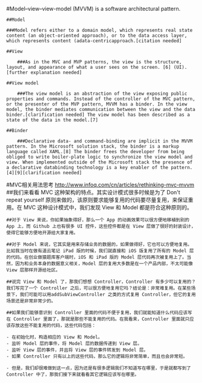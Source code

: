 #Model–view–view-model (MVVM) is a software architectural pattern.

	##Model
	
	###Model refers either to a domain model, which represents real state content (an object-oriented approach), or to the data access layer, which represents content (adata-centricapproach.[citation needed]
	
	##View
	
		###As in the MVC and MVP patterns, the view is the structure, layout, and appearance of what a user sees on the screen. [6] (UI).[further explanation needed]
		
	##View model
	
		###The view model is an abstraction of the view exposing public properties and commands. Instead of the controller of the MVC pattern, or the presenter of the MVP pattern, MVVM has a binder. In the view model, the binder mediates communication between the view and the data binder.[clarification needed] The view model has been described as a state of the data in the model.[7]
		
	##Binder
	
		###Declarative data- and command-binding are implicit in the MVVM pattern. In the Microsoft solution stack, the binder is a markup language called XAML.[8] The binder frees the developer from being obliged to write boiler-plate logic to synchronize the view model and view. When implemented outside of the Microsoft stack the presence of a declarative databinding technology is a key enabler of the pattern.[4][9][clarification needed]
		
		

#MVC相关用法思考	http://www.infoq.com/cn/articles/rethinking-mvc-mvvm
	##我们来看看 MVC 这种架构的特点。其实设计模式很多时候是为了 Don't repeat yourself 原则来做的，该原则要求能够复用的代码要尽量复用，来保证重用。在 MVC 这种设计模式中，我们发现 View 和 Model 都是符合这种原则的。

	##对于 View 来说，你如果抽象得好，那么一个 App 的动画效果可以很方便地移植到别的 App 上，而 Github 上也有很多 UI 控件，这些控件都是在 View 层做了很好的封装设计，使得它能够方便地开源给大家复用。

	##对于 Model 来说，它其实是用来存储业务的数据的，如果做得好，它也可以方便地复用。比如我当时在做有道云笔记 iPad 版的时候，我们就直接和 iOS 版复用了所有的 Model 层的代码。在创业做猿题库客户端时，iOS 和 iPad 版的 Model 层代码再次被复用上了。当然，因为和业务本身的数据意义相关，Model 层的复用大多数是在一个产品内部，不太可能像 View 层那样开源给社区。

	##说完 View 和 Model 了，那我们想想 Controller，Controller 有多少可以复用的？我们写完了一个 Controller 之后，可以很方便地复用它吗？结论是：非常难复用。在某些场景下，我们可能可以用addSubViewController 之类的方式复用 Controller，但它的复用场景还是非常非常少的。

	##如果我们能够意识到 Controller 里面的代码不便于复用，我们就能知道什么代码应该写在 Controller 里面了，那就是那些不能复用的代码。在我看来，Controller 里面就只应该存放这些不能复用的代码，这些代码包括：

	- 在初始化时，构造相应的 View 和 Model。
	- 监听 Model 层的事件，将 Model 层的数据传递到 View 层。
	- 监听 View 层的事件，并且将 View 层的事件转发到 Model 层。
	- 如果 Controller 只有以上的这些代码，那么它的逻辑将非常简单，而且也会非常短。

	- 但是，我们却很难做到这一点，因为还是有很多逻辑我们不知道写在哪里，于是就都写到了 Controller 中了，那我们接下来就看看其它逻辑应该写在哪里。